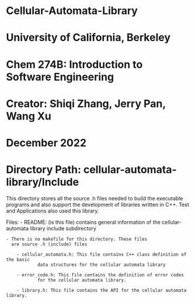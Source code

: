 # Cellular-Automata-Library
# University of California, Berkeley
# Chem 274B: Introduction to Software Engineering
# Creator: Shiqi Zhang, Jerry Pan, Wang Xu
# December 2022
# Directory Path: cellular-automata-library/Include

This directory stores all the source .h files needed to build the
executable programs and also support the development of
libraries written in C++. Test and Applications also used
this library.

Files:
        - README: (is this file) contains general information of the 
			  cellular-automata library include subdirectory 

	- There is no makefile for this directory. These files 
	  are source .h (include) files

        - cellular_automata.h: This file contains C++ class definition of the basic
                data structures for the cellular automata library

        - error_code.h: This file contains the definition of error codes
                for the cellular automata library.

        - library.h: This file contains the API for the cellular automata library.